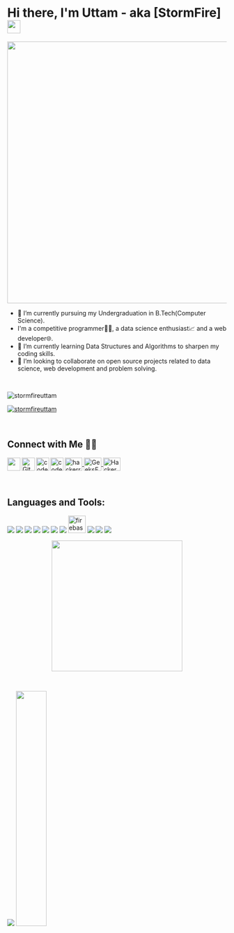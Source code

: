 # Hi there, I'm Uttam - aka [StormFire] <img src="https://media.giphy.com/media/hvRJCLFzcasrR4ia7z/giphy.gif" width="30px">

<p align="center">
    <img src="https://media.giphy.com/media/WOb8EeFziTQNE02WXs/giphy.gif"  width="600px"/>
    
- 🔭 I’m currently pursuing my Undergraduation in B.Tech(Computer Science).
- I'm a competitive programmer👨‍💻, a data science enthusiast📈 and a web developer🌐.
- 🌱 I’m currently learning Data Structures and Algorithms to sharpen my coding skills.
- 👯 I’m looking to collaborate on open source projects related to data science, web development and problem solving. 

<br/>

<p align="left"> <img src="https://komarev.com/ghpvc/?username=stormfireuttam&label=Profile%20views&color=0e75b6&style=flat" alt="stormfireuttam" /> </p>
<p> 
    <a href="https://github.com/ryo-ma/github-profile-trophy"><img src="https://github-profile-trophy.vercel.app/?username=stormfireuttam&theme=monokai" alt="stormfireuttam" /></a> 
</p>
<br/>

## Connect with Me 🤝🏻
<p>
    <a href="https://www.linkedin.com/in/uttam-mittal-33a997199/">
        <img align="left" width="30px" src="https://cdn.jsdelivr.net/npm/simple-icons@4.0.1/icons/linkedin.svg" />
    </a>
    <a href="https://github.com/stormfireuttam">
        <img align="left" alt="Github" width="30px" src="https://cdn.jsdelivr.net/npm/simple-icons@4.0.1/icons/github.svg" />
    </a>
    <a href="https://www.codechef.com/users/uttam_2909">
        <img align="left" alt="codechef" width="30px" src="https://cdn.jsdelivr.net/npm/simple-icons@4.0.1/icons/codechef.svg" />
    </a>
    <a href="https://codeforces.com/profile/Uttam007">  
        <img align="left" alt="codeforces" width="30px" src="https://cdn.jsdelivr.net/npm/simple-icons@4.0.1/icons/codeforces.svg" />
    </a>
    <a href="https://www.hackerrank.com/uttam29mittal" target="blank">
        <img align="center" src="https://cdn.jsdelivr.net/npm/simple-icons@3.0.1/icons/hackerrank.svg" alt="hackerrank" height="30" width="40" />
    </a>
    <a href="https://auth.geeksforgeeks.org/user/uttam29mittal/" target="blank">
        <img align="center" src="https://cdn.jsdelivr.net/npm/simple-icons@3.0.1/icons/geeksforgeeks.svg" alt="GeeksForGeeks" height="30" width="40" />
    </a>
    <a href="https://www.hackerearth.com/@uttam29mitta" target="blank"><img align="center" src="https://cdn.jsdelivr.net/npm/simple-icons@3.0.1/icons/hackerearth.svg" alt="Hackerearth" height="30" width="40" /></a>
</p>
<br/>

 ## Languages and Tools:
<p>
    <img src="https://img.shields.io/badge/java-%23ED8B00.svg?&style=for-the-badge&logo=java&logoColor=white" />
    <img src="https://img.shields.io/badge/python%20-%2314354C.svg?&style=for-the-badge&logo=python&logoColor=white" />
    <img src="https://img.shields.io/badge/javascript%20-%23323330.svg?&style=for-the-badge&logo=javascript&logoColor=%23F7DF1E" />
    <img src="https://img.shields.io/badge/c%20-%2300599C.svg?&style=for-the-badge&logo=c&logoColor=white" />
    <img src="https://img.shields.io/badge/node.js%20-%2343853D.svg?&style=for-the-badge&logo=node.js&logoColor=white" />
    <img src="https://img.shields.io/badge/html5%20-%23E34F26.svg?&style=for-the-badge&logo=html5&logoColor=white" />
    <img src="https://img.shields.io/badge/css3%20-%231572B6.svg?&style=for-the-badge&logo=css3&logoColor=white" /> 
    <img src="https://www.vectorlogo.zone/logos/firebase/firebase-icon.svg" alt="firebase" width="40" height="40"/> 
    <img src="https://img.shields.io/badge/react%20-%2320232a.svg?&style=for-the-badge&logo=react&logoColor=%2361DAFB" />
    <img src="https://img.shields.io/badge/heroku%20-%23430098.svg?&style=for-the-badge&logo=heroku&logoColor=white" />
    <img src="https://img.shields.io/badge/mysql-%2300f.svg?&style=for-the-badge&logo=mysql&logoColor=white" /> <img
</p>
<br/>
    <p align="center">
    <img src="https://media.giphy.com/media/SlWursleWACGY/giphy.gif"  width="300px"/>
</p>
<br/>
<p align="left">
  <img src="https://github-readme-stats.vercel.app/api?username=stormfireuttam&show_icons=trueline_height=48" />
  <img width="37.2%" src="https://github-readme-stats.vercel.app/api/top-langs/?username=stormfireuttam&count_private=true">
</p>


